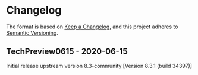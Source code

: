 # Changelog

The format is based on [Keep a Changelog](https://keepachangelog.com/en/1.0.0/), and this project adheres to [Semantic Versioning](https://semver.org/spec/v2.0.0.html).

## TechPreview0615 - 2020-06-15
Initial release
upstream version 8.3-community [Version 8.3.1 (build 34397)]


